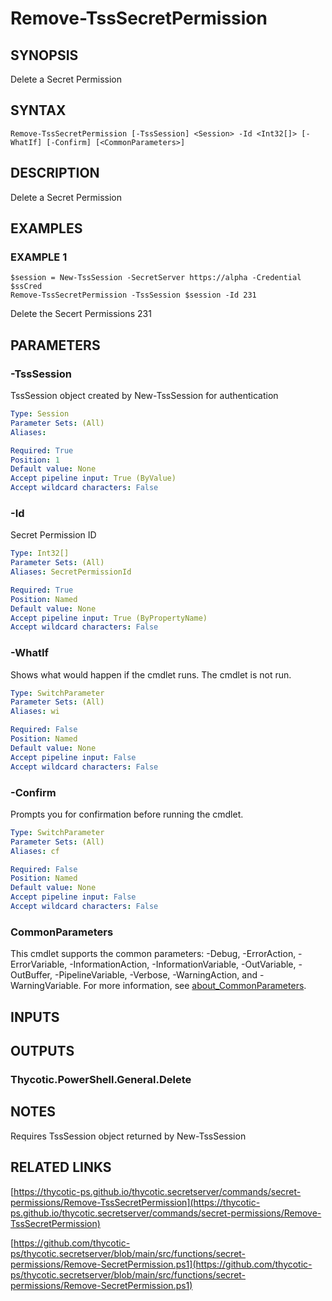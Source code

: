 # Remove-TssSecretPermission

## SYNOPSIS
Delete a Secret Permission

## SYNTAX

```
Remove-TssSecretPermission [-TssSession] <Session> -Id <Int32[]> [-WhatIf] [-Confirm] [<CommonParameters>]
```

## DESCRIPTION
Delete a Secret Permission

## EXAMPLES

### EXAMPLE 1
```
$session = New-TssSession -SecretServer https://alpha -Credential $ssCred
Remove-TssSecretPermission -TssSession $session -Id 231
```

Delete the Secert Permissions 231

## PARAMETERS

### -TssSession
TssSession object created by New-TssSession for authentication

```yaml
Type: Session
Parameter Sets: (All)
Aliases:

Required: True
Position: 1
Default value: None
Accept pipeline input: True (ByValue)
Accept wildcard characters: False
```

### -Id
Secret Permission ID

```yaml
Type: Int32[]
Parameter Sets: (All)
Aliases: SecretPermissionId

Required: True
Position: Named
Default value: None
Accept pipeline input: True (ByPropertyName)
Accept wildcard characters: False
```

### -WhatIf
Shows what would happen if the cmdlet runs.
The cmdlet is not run.

```yaml
Type: SwitchParameter
Parameter Sets: (All)
Aliases: wi

Required: False
Position: Named
Default value: None
Accept pipeline input: False
Accept wildcard characters: False
```

### -Confirm
Prompts you for confirmation before running the cmdlet.

```yaml
Type: SwitchParameter
Parameter Sets: (All)
Aliases: cf

Required: False
Position: Named
Default value: None
Accept pipeline input: False
Accept wildcard characters: False
```

### CommonParameters
This cmdlet supports the common parameters: -Debug, -ErrorAction, -ErrorVariable, -InformationAction, -InformationVariable, -OutVariable, -OutBuffer, -PipelineVariable, -Verbose, -WarningAction, and -WarningVariable. For more information, see [about_CommonParameters](http://go.microsoft.com/fwlink/?LinkID=113216).

## INPUTS

## OUTPUTS

### Thycotic.PowerShell.General.Delete
## NOTES
Requires TssSession object returned by New-TssSession

## RELATED LINKS

[https://thycotic-ps.github.io/thycotic.secretserver/commands/secret-permissions/Remove-TssSecretPermission](https://thycotic-ps.github.io/thycotic.secretserver/commands/secret-permissions/Remove-TssSecretPermission)

[https://github.com/thycotic-ps/thycotic.secretserver/blob/main/src/functions/secret-permissions/Remove-SecretPermission.ps1](https://github.com/thycotic-ps/thycotic.secretserver/blob/main/src/functions/secret-permissions/Remove-SecretPermission.ps1)

